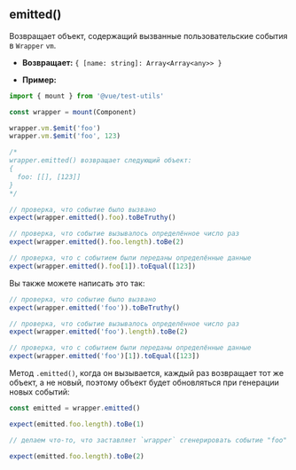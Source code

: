 ## emitted()

Возвращает объект, содержащий вызванные пользовательские события в `Wrapper` `vm`.

- **Возвращает:** `{ [name: string]: Array<Array<any>> }`

- **Пример:**

```js
import { mount } from '@vue/test-utils'

const wrapper = mount(Component)

wrapper.vm.$emit('foo')
wrapper.vm.$emit('foo', 123)

/*
wrapper.emitted() возвращает следующий объект:
{
  foo: [[], [123]]
}
*/

// проверка, что событие было вызвано
expect(wrapper.emitted().foo).toBeTruthy()

// проверка, что событие вызывалось определённое число раз
expect(wrapper.emitted().foo.length).toBe(2)

// проверка, что с событием были переданы определённые данные
expect(wrapper.emitted().foo[1]).toEqual([123])
```

Вы также можете написать это так:

```js
// проверка, что событие было вызвано
expect(wrapper.emitted('foo')).toBeTruthy()

// проверка, что событие вызывалось определённое число раз
expect(wrapper.emitted('foo').length).toBe(2)

// проверка, что с событием были переданы определённые данные
expect(wrapper.emitted('foo')[1]).toEqual([123])
```

Метод `.emitted()`, когда он вызывается, каждый раз возвращает тот же объект, а не новый, поэтому объект будет обновляться при генерации новых событий:

```js
const emitted = wrapper.emitted()

expect(emitted.foo.length).toBe(1)

// делаем что-то, что заставляет `wrapper` сгенерировать событие "foo"

expect(emitted.foo.length).toBe(2)
```
